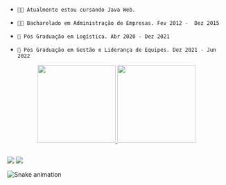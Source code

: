 -     👨‍💻 Atualmente estou cursando Java Web.
-     👨‍🎓 Bacharelado em Administração de Empresas. Fev 2012 -  Dez 2015
-     📜 Pós Graduação em Logística. Abr 2020 - Dez 2021
-     📜 Pós Graduação em Gestão e Liderança de Equipes. Dez 2021 - Jun 2022

<div align="center">
  <a href="https://github.com/rafaballerini">
  <img height="180em" src="https://github-readme-stats.vercel.app/api?username=maicons89&show_icons=true&theme=dark&include_all_commits=true&count_private=true"/>
  <img height="180em" src="https://github-readme-stats.vercel.app/api/top-langs/?username=maicons89&layout=compact&langs_count=7&theme=dark"/>
</div>
  
  ##
  
  <div>
      <a href="https://www.linkedin.com/in/maiconsantosdossantos/" target="_blank"><img src="https://img.shields.io/badge/-LinkedIn-%230077B5?style=for-the-badge&logo=linkedin&logoColor=white" target="_blank"></a> 
    <a href="https://instagram.com/maicons89" target="_blank"><img src="https://img.shields.io/badge/-Instagram-%23E4405F?style=for-the-badge&logo=instagram&logoColor=white" target="_blank"></a>
    
![Snake animation](https://github.com/maicons89/maicons89/blob/output/github-contribution-grid-snake.svg)

</div>
